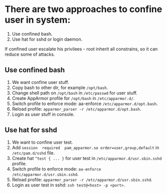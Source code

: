 # There are two approaches to confine user in system:
1. Use confined bash.
2. Use hat for sshd or login daemon.

If confined user escalate his privilees - root inherit all constrains, so it can reduce some of attacks.


## Use confined bash
1. We want confine user stuff.
2. Copy bash to other dir, for example `/opt/bash`.
3. Change shell path on `/opt/bash` in `/etc/passwd` for user stuff.
4. Create AppArmor profile for `/opt/bash` in `/etc/apparmor.d/`.
5. Switch profile to enforce mode: aa-enforce `/etc/apparmor.d/opt.bash`.
6. Reload profile: `apparmor_parser -r /etc/apparmor.d/opt.bash`.
7. Login as user stuff in console.


## Use hat for sshd
1. We want to confine user test.
2. Add `session  required  pam_apparmor.so order=user,group,default`  in `/etc/pam.d/sshd` file.
3. Create hat `^test { ... }` for user test in `/etc/apparmor.d/usr.sbin.sshd` profile.
4. Switch profile to enforce mode: `aa-enforce /etc/apparmor.d/usr.sbin.sshd`.
5. Reload profile: `apparmor_parser -r /etc/apparmor.d/usr.sbin.sshd`.
6. Login as user test in sshd: `ssh test@<host> -p <port>`.

